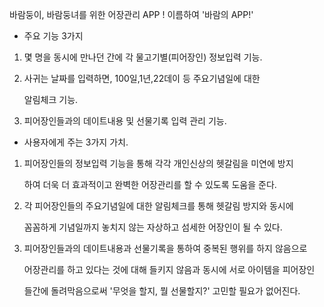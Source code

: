 ﻿바람둥이, 바람둥녀를 위한 어장관리 APP !
이름하여 '바람의 APP!'

* 주요 기능 3가지

 1. 몇 명을 동시에 만나던 간에 각 물고기별(피어장인) 정보입력 기능.
 

 2. 사귀는 날짜를 입력하면, 100일,1년,22데이 등 주요기념일에 대한 

      알림체크 기능.

 3. 피어장인들과의 데이트내용 및 선물기록 입력 관리 기능.
 

* 사용자에게 주는 3가지 가치.

 1. 피어장인들의 정보입력 기능을 통해 각각 개인신상의 헷갈림을 미연에 방지

      하여 더욱 더 효과적이고 완벽한 어장관리를 할 수 있도록 도움을 준다.

 
 2. 각 피어장인들의 주요기념일에 대한 알림체크를 통해 헷갈림 방지와 동시에
 
     꼼꼼하게 기념일까지 놓치지 않는 자상하고 섬세한 어장인이 될 수 있다.


 3. 피어장인들과의 데이트내용과 선물기록을 통하여 중복된 행위를 하지 않음으로
 
     어장관리를 하고 있다는 것에 대해 들키지 않음과 동시에 서로 아이템을 피어장인

     들간에 돌려막음으로써 '무엇을 할지, 뭘 선물할지?' 고민할 필요가 없어진다.  


 